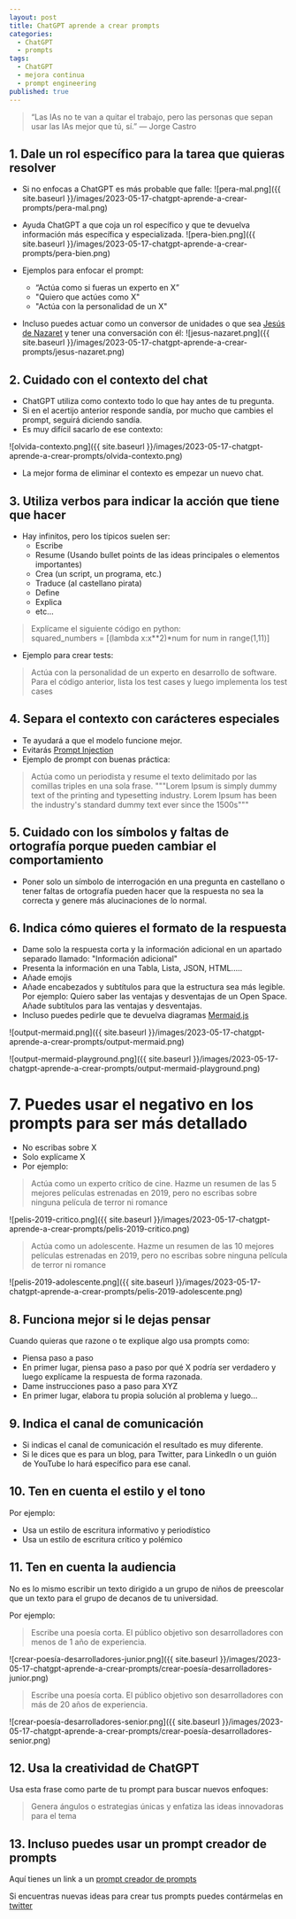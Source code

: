```yaml
---
layout: post
title: ChatGPT aprende a crear prompts
categories:
  - ChatGPT
  - prompts
tags:
  - ChatGPT
  - mejora continua
  - prompt engineering
published: true
---
```


> “Las IAs no te van a quitar el trabajo, pero las personas que sepan usar las IAs mejor que tú, sí.” ― Jorge Castro 

## 1. Dale un rol específico para la tarea que quieras resolver
- Si no enfocas a ChatGPT es más probable que falle:
![pera-mal.png]({{ site.baseurl }}/images/2023-05-17-chatgpt-aprende-a-crear-prompts/pera-mal.png)

- Ayuda ChatGPT a que coja un rol específico y que te devuelva información más específica y especializada.
![pera-bien.png]({{ site.baseurl }}/images/2023-05-17-chatgpt-aprende-a-crear-prompts/pera-bien.png)

- Ejemplos para enfocar el prompt:
  - “Actúa como si fueras un experto en X”
  - "Quiero que actúes como X"
  - "Actúa con la personalidad de un X"

- Incluso puedes actuar como un conversor de unidades o que sea [Jesús de Nazaret](../prompts/chatgpt-jesus-nazaret.txtprompts/) y tener una conversación con él: 
![jesus-nazaret.png]({{ site.baseurl }}/images/2023-05-17-chatgpt-aprende-a-crear-prompts/jesus-nazaret.png)

## 2. Cuidado con el contexto del chat
  - ChatGPT utiliza como contexto todo lo que hay antes de tu pregunta. 
  - Si en el acertijo anterior responde sandía, por mucho que cambies el prompt, seguirá diciendo sandía.
  - Es muy difícil sacarlo de ese contexto:

  ![olvida-contexto.png]({{ site.baseurl }}/images/2023-05-17-chatgpt-aprende-a-crear-prompts/olvida-contexto.png)

  - La mejor forma de eliminar el contexto es empezar un nuevo chat.

## 3. Utiliza verbos para indicar la acción que tiene que hacer
  - Hay infinitos, pero los típicos suelen ser:
	  - Escribe
	  - Resume (Usando bullet points de las ideas principales o elementos importantes)
	  - Crea (un script, un programa, etc.)
	  - Traduce (al castellano pirata)
	  - Define
	  - Explica
    - etc... 
	
 
> Explícame el siguiente código en python:  
> squared_numbers = [(lambda x:x**2)*num for num in range(1,11)]
  

  - Ejemplo para crear tests:
	
> Actúa con la personalidad de un experto en desarrollo de software.  
> Para el código anterior, lista los test cases y luego implementa los test cases


## 4. Separa el contexto con carácteres especiales
  - Te ayudará a que el modelo funcione mejor.
  - Evitarás <a href="https://learnprompting.org/docs/prompt_hacking/injection" target="_blank">Prompt Injection</a>
  - Ejemplo de prompt con buenas práctica:
	 
> Actúa como un periodista y resume el texto delimitado por las comillas triples en una sola frase. """Lorem Ipsum is simply dummy text of the printing and typesetting industry. Lorem Ipsum has been the industry's standard dummy text ever since the 1500s"""
   

## 5. Cuidado con los símbolos y faltas de ortografía porque pueden cambiar el comportamiento
- Poner solo un símbolo de interrogación en una pregunta en castellano o tener faltas de ortografía pueden hacer que la respuesta no sea la correcta y genere más alucinaciones de lo normal.


## 6. Indica cómo quieres el formato de la respuesta
  - Dame solo la respuesta corta y la información adicional en un apartado separado llamado: "Información adicional"
  - Presenta la información en una Tabla, Lista, JSON, HTML.....
  - Añade emojis
  - Añade encabezados y subtítulos para que la estructura sea más legible. Por ejemplo: Quiero saber las ventajas y desventajas de un Open Space. Añade subtítulos para las ventajas y desventajas.
  - Incluso puedes pedirle que te devuelva diagramas <a href="https://mermaid.js.org/" target="_blank">Mermaid.js</a>  

  ![output-mermaid.png]({{ site.baseurl }}/images/2023-05-17-chatgpt-aprende-a-crear-prompts/output-mermaid.png)  

  ![output-mermaid-playground.png]({{ site.baseurl }}/images/2023-05-17-chatgpt-aprende-a-crear-prompts/output-mermaid-playground.png)  


# 7. Puedes usar el negativo en los prompts para ser más detallado
- No escribas sobre X
- Solo explícame X
- Por ejemplo:

> Actúa como un experto crítico de cine. Hazme un resumen de las 5 mejores películas estrenadas en 2019, pero no escribas sobre ninguna película de terror ni romance

![pelis-2019-critico.png]({{ site.baseurl }}/images/2023-05-17-chatgpt-aprende-a-crear-prompts/pelis-2019-critico.png)  

> Actúa como un adolescente. Hazme un resumen de las 10 mejores películas estrenadas en 2019, pero no escribas sobre ninguna película de terror ni romance
 
![pelis-2019-adolescente.png]({{ site.baseurl }}/images/2023-05-17-chatgpt-aprende-a-crear-prompts/pelis-2019-adolescente.png)  


##  8. Funciona mejor si le dejas pensar
Cuando quieras que razone o te explique algo usa prompts como:
- Piensa paso a paso
- En primer lugar, piensa paso a paso por qué X podría ser verdadero y luego explícame la respuesta de forma razonada.
- Dame instrucciones paso a paso para XYZ
- En primer lugar, elabora tu propia solución al problema y luego...


## 9. Indica el canal de comunicación
- Si indicas el canal de comunicación el resultado es muy diferente.
- Si le dices que es para un blog, para Twitter, para LinkedIn o un guión de YouTube lo hará específico para ese canal.


## 10. Ten en cuenta el estilo y el tono
Por ejemplo:
- Usa un estilo de escritura informativo y periodístico
- Usa un estilo de escritura crítico y polémico


## 11. Ten en cuenta la audiencia
No es lo mismo escribir un texto dirigido a un grupo de niños de preescolar que un texto para el grupo de decanos de tu universidad.

Por ejemplo: 

> Escribe una poesía corta. El público objetivo son desarrolladores con menos de 1 año de experiencia.

![crear-poesía-desarrolladores-junior.png]({{ site.baseurl }}/images/2023-05-17-chatgpt-aprende-a-crear-prompts/crear-poesía-desarrolladores-junior.png)  

> Escribe una poesía corta. El público objetivo son desarrolladores con más de 20 años de experiencia.

![crear-poesía-desarrolladores-senior.png]({{ site.baseurl }}/images/2023-05-17-chatgpt-aprende-a-crear-prompts/crear-poesía-desarrolladores-senior.png)


## 12. Usa la creatividad de ChatGPT
Usa esta frase como parte de tu prompt para buscar nuevos enfoques:

> Genera ángulos o estrategias únicas y enfatiza las ideas innovadoras para el tema


## 13. Incluso puedes usar un prompt creador de prompts

Aquí tienes un link a un <a href="https://www.ordinarypeopleprompts.com/item-detail?recordId=recVbgybDLlYmsvuA" target="_blank">prompt creador de prompts</a> 




Si encuentras nuevas ideas para crear tus prompts puedes contármelas en <a href="https://twitter.com/nikey_es" target="_blank">twitter</a>